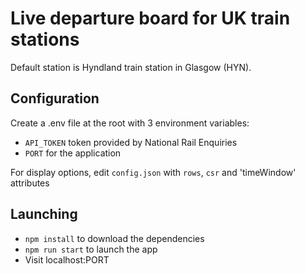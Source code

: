 # Live departure board for UK train stations

Default station is Hyndland train station in Glasgow (HYN).

## Configuration
Create a .env file at the root with 3 environment variables:
- `API_TOKEN` token provided by National Rail Enquiries
- `PORT` for the application

For display options, edit `config.json` with `rows`, `csr` and 'timeWindow' attributes

## Launching
- `npm install` to download the dependencies
- `npm run start` to launch the app
- Visit localhost:PORT